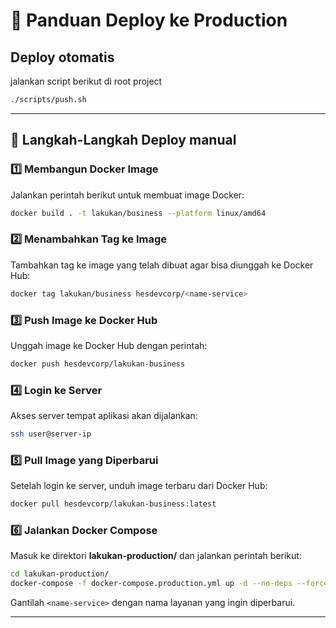 # 🚀 Panduan Deploy ke Production

## Deploy otomatis

jalankan script berikut di root project

```sh
./scripts/push.sh
```

---

## 🔨 Langkah-Langkah Deploy manual

### 1️⃣ **Membangun Docker Image**
Jalankan perintah berikut untuk membuat image Docker:

```sh
docker build . -t lakukan/business --platform linux/amd64
```

### 2️⃣ **Menambahkan Tag ke Image**
Tambahkan tag ke image yang telah dibuat agar bisa diunggah ke Docker Hub:

```sh
docker tag lakukan/business hesdevcorp/<name-service>
```

### 3️⃣ **Push Image ke Docker Hub**
Unggah image ke Docker Hub dengan perintah:

```sh
docker push hesdevcorp/lakukan-business
```

### 4️⃣ **Login ke Server**
Akses server tempat aplikasi akan dijalankan:

```sh
ssh user@server-ip
```

### 5️⃣ **Pull Image yang Diperbarui**
Setelah login ke server, unduh image terbaru dari Docker Hub:

```sh
docker pull hesdevcorp/lakukan-business:latest
```

### 6️⃣ **Jalankan Docker Compose**
Masuk ke direktori **lakukan-production/** dan jalankan perintah berikut:

```sh
cd lakukan-production/
docker-compose -f docker-compose.production.yml up -d --no-deps --force-recreate <name-service>
```

Gantilah `<name-service>` dengan nama layanan yang ingin diperbarui.

---


